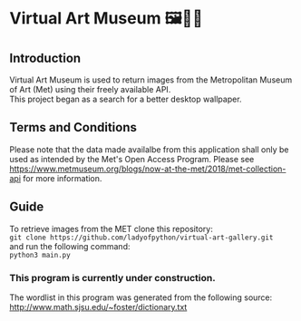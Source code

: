 # Virtual Art Museum 🖼️👩‍🎨
## Introduction
Virtual Art Museum is used to return images from the Metropolitan Museum of Art (Met) using their freely available API. <br>
This project began as a search for a better desktop wallpaper.

## Terms and Conditions
Please note that the data made availalbe from this application shall only be used as intended by the Met's Open Access Program. Please see https://www.metmuseum.org/blogs/now-at-the-met/2018/met-collection-api for more information.

## Guide
To retrieve images from the MET clone this repository: <br>
`git clone https://github.com/ladyofpython/virtual-art-gallery.git` <br>
and run the following command: <br>
`python3 main.py`

### This program is currently under construction.
The wordlist in this program was generated from the following source:
http://www.math.sjsu.edu/~foster/dictionary.txt

